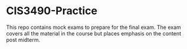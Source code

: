 # CIS3490-Practice
This repo contains mock exams to prepare for the final exam. The exam covers all the material in the course but places emphasis on the content post midterm.

